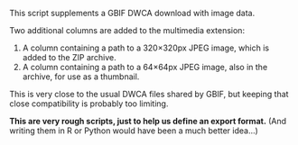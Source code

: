 This script supplements a GBIF DWCA download with image data.

Two additional columns are added to the multimedia extension:

1. A column containing a path to a 320×320px JPEG image, which is added to the ZIP archive.
2. A column containing a path to a 64×64px JPEG image, also in the archive, for use as a thumbnail.

This is very close to the usual DWCA files shared by GBIF, but keeping that close compatibility
is probably too limiting.

**This are very rough scripts, just to help us define an export format.**
(And writing them in R or Python would have been a much better idea…)
